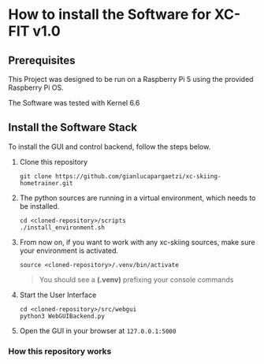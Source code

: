 # How to install the Software for XC-FIT v1.0
## Prerequisites
This Project was designed to be run on a Raspberry Pi 5 using the provided Raspberry Pi OS.

The Software was tested with Kernel 6.6

## Install the Software Stack
To install the GUI and control backend, follow the steps below.
1. Clone this repository
    ```
    git clone https://github.com/gianlucapargaetzi/xc-skiing-hometrainer.git
    ```

2. The python sources are running in a virtual environment, which needs to be installed.
    ```
    cd <cloned-repository>/scripts
    ./install_environment.sh
    ```

3. From now on, if you want to work with any xc-skiing sources, make sure your environment is activated.
    ```
    source <cloned-repository>/.venv/bin/activate
    ```
    > You should see a **(.venv)** prefixing your console commands

4. Start the User Interface
    ```
    cd <cloned-repository>/src/webgui
    python3 WebGUIBackend.py
    ```
5. Open the GUI in your browser at `127.0.0.1:5000`

### How this repository works